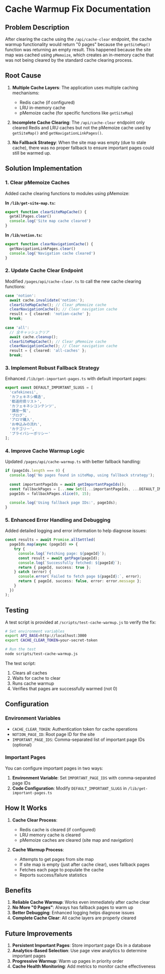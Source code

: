 # Cache Warmup Fix Documentation

## Problem Description

After clearing the cache using the `/api/cache-clear` endpoint, the cache warmup functionality would return "0 pages" because the `getSiteMap()` function was returning an empty result. This happened because the site map was cached using `pMemoize`, which creates an in-memory cache that was not being cleared by the standard cache clearing process.

## Root Cause

1. **Multiple Cache Layers**: The application uses multiple caching mechanisms:
   - Redis cache (if configured)
   - LRU in-memory cache
   - pMemoize cache (for specific functions like `getSiteMap`)

2. **Incomplete Cache Clearing**: The `/api/cache-clear` endpoint only cleared Redis and LRU caches but not the pMemoize cache used by `getSiteMap()` and `getNavigationLinkPages()`.

3. **No Fallback Strategy**: When the site map was empty (due to stale cache), there was no proper fallback to ensure important pages could still be warmed up.

## Solution Implementation

### 1. Clear pMemoize Caches

Added cache clearing functions to modules using pMemoize:

**In `/lib/get-site-map.ts`:**
```typescript
export function clearSiteMapCache() {
  getAllPages.clear()
  console.log('Site map cache cleared')
}
```

**In `/lib/notion.ts`:**
```typescript
export function clearNavigationCache() {
  getNavigationLinkPages.clear()
  console.log('Navigation cache cleared')
}
```

### 2. Update Cache Clear Endpoint

Modified `/pages/api/cache-clear.ts` to call the new cache clearing functions:

```typescript
case 'notion':
  await cache.invalidate('notion:');
  clearSiteMapCache(); // Clear pMemoize cache
  clearNavigationCache(); // Clear navigation cache
  result = { cleared: 'notion-cache' };
  break;
  
case 'all':
  // 全キャッシュクリア
  await cache.cleanup();
  clearSiteMapCache(); // Clear pMemoize cache
  clearNavigationCache(); // Clear navigation cache
  result = { cleared: 'all-caches' };
  break;
```

### 3. Implement Robust Fallback Strategy

Enhanced `/lib/get-important-pages.ts` with default important pages:

```typescript
export const DEFAULT_IMPORTANT_SLUGS = [
  'cafekinesi',
  'カフェキネシ構造',
  '都道府県リスト',
  'カフェキネシコンテンツ',
  '講座一覧',
  'ブログ',
  'アロマ購入',
  'お申込みの流れ',
  'カテゴリー',
  'プライバシーポリシー'
];
```

### 4. Improve Cache Warmup Logic

Updated `/pages/api/cache-warmup.ts` with better fallback handling:

```typescript
if (pageIds.length === 0) {
  console.log('No pages found in siteMap, using fallback strategy');
  
  const importantPageIds = await getImportantPageIds();
  const fallbackPages = [...new Set([...importantPageIds, ...DEFAULT_IMPORTANT_SLUGS])];
  pageIds = fallbackPages.slice(0, 15);
  
  console.log('Using fallback page IDs:', pageIds);
}
```

### 5. Enhanced Error Handling and Debugging

Added detailed logging and error information to help diagnose issues:

```typescript
const results = await Promise.allSettled(
  pageIds.map(async (pageId) => {
    try {
      console.log(`Fetching page: ${pageId}`);
      const result = await getPage(pageId);
      console.log(`Successfully fetched: ${pageId}`);
      return { pageId, success: true };
    } catch (error) {
      console.error(`Failed to fetch page ${pageId}:`, error);
      return { pageId, success: false, error: error.message };
    }
  })
);
```

## Testing

A test script is provided at `/scripts/test-cache-warmup.js` to verify the fix:

```bash
# Set environment variables
export API_BASE=http://localhost:3000
export CACHE_CLEAR_TOKEN=your-secret-token

# Run the test
node scripts/test-cache-warmup.js
```

The test script:
1. Clears all caches
2. Waits for cache to clear
3. Runs cache warmup
4. Verifies that pages are successfully warmed (not 0)

## Configuration

### Environment Variables

- `CACHE_CLEAR_TOKEN`: Authentication token for cache operations
- `NOTION_PAGE_ID`: Root page ID for the site
- `IMPORTANT_PAGE_IDS`: Comma-separated list of important page IDs (optional)

### Important Pages

You can configure important pages in two ways:

1. **Environment Variable**: Set `IMPORTANT_PAGE_IDS` with comma-separated page IDs
2. **Code Configuration**: Modify `DEFAULT_IMPORTANT_SLUGS` in `/lib/get-important-pages.ts`

## How It Works

1. **Cache Clear Process**:
   - Redis cache is cleared (if configured)
   - LRU memory cache is cleared
   - pMemoize caches are cleared (site map and navigation)

2. **Cache Warmup Process**:
   - Attempts to get pages from site map
   - If site map is empty (just after cache clear), uses fallback pages
   - Fetches each page to populate the cache
   - Reports success/failure statistics

## Benefits

1. **Reliable Cache Warmup**: Works even immediately after cache clear
2. **No More "0 Pages"**: Always has fallback pages to warm up
3. **Better Debugging**: Enhanced logging helps diagnose issues
4. **Complete Cache Clear**: All cache layers are properly cleared

## Future Improvements

1. **Persistent Important Pages**: Store important page IDs in a database
2. **Analytics-Based Selection**: Use page view analytics to determine important pages
3. **Progressive Warmup**: Warm up pages in priority order
4. **Cache Health Monitoring**: Add metrics to monitor cache effectiveness